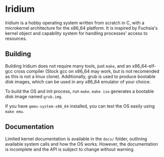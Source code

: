 # Iridium

Iridium is a hobby operating system written from scratch in C, with a microkernel architecture for the x86_64 platform. It is inspired by Fuchsia's kernel object and capability system for handling processes' access to resources.

## Building

Building Iridium does not require many tools, just `make`, and an x86_64-elf-gcc cross compiler (Stock gcc on x86_64 may work, but is not recomended as this is not a linux clone). Additionally, grub is used to produce bootable disk images, which can be used in any x86_64 emulator of your choice.

To build the OS and init process, run `make`. `make iso` generates a bootable disk image named `grub.img`.

If you have `qemu-system-x86_64` installed, you can test the OS easily using `make emu`.

## Documentation

Limited kernel documentation is available in the `docs/` folder, outlining available system calls and how the OS works. However, the documentation is incomplete and the API is subject to change without warning.
